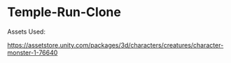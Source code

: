 # Temple-Run-Clone

Assets Used:

https://assetstore.unity.com/packages/3d/characters/creatures/character-monster-1-76640